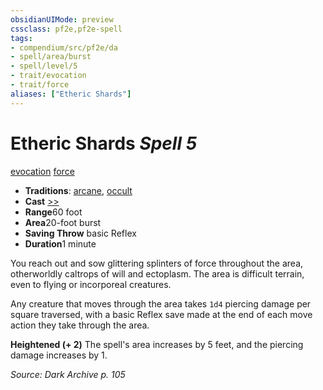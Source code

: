 ```yaml
---
obsidianUIMode: preview
cssclass: pf2e,pf2e-spell
tags:
- compendium/src/pf2e/da
- spell/area/burst
- spell/level/5
- trait/evocation
- trait/force
aliases: ["Etheric Shards"]
---
```

# Etheric Shards *Spell 5*   
[evocation](rules/traits/evocation.md "Evocation School Trait")  [force](rules/traits/force.md "Force Energy & Element Trait")  

- **Traditions**: [arcane](rules/traits/arcane.md "Arcane Tradition Trait"), [occult](rules/traits/occult.md "Occult Tradition Trait")
- **Cast** [>>](rules/core-rulebook/chapter-9-playing-the-game.md#Actions "Two-Action") 
- **Range**60 foot
- **Area**20-foot burst
- **Saving Throw**  basic Reflex
- **Duration**1 minute

You reach out and sow glittering splinters of force throughout the area, otherworldly caltrops of will and ectoplasm. The area is difficult terrain, even to flying or incorporeal creatures.

Any creature that moves through the area takes `1d4` piercing damage per square traversed, with a basic Reflex save made at the end of each move action they take through the area.

**Heightened (+ 2)** The spell's area increases by 5 feet, and the piercing damage increases by 1.

*Source: Dark Archive p. 105*